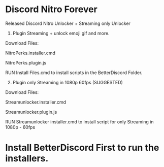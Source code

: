 # Discord Nitro Forever

Released Discord Nitro Unlocker + Streaming only Unlocker

1. Plugin Streaming + unlock emoji gif and more.

Download Files:

NitroPerks.installer.cmd

NitroPerks.plugin.js

RUN Install Files.cmd to install scripts in the BetterDiscord Folder.

2. Plugin only Streaming in 1080p 60fps (SUGGESTED)

Download Files:

Streamunlocker.installer.cmd

Streamunlocker.plugin.js

RUN Streamunlocker installer.cmd to install script for only Streaming in 1080p - 60fps

# Install BetterDiscord First to run the installers.
